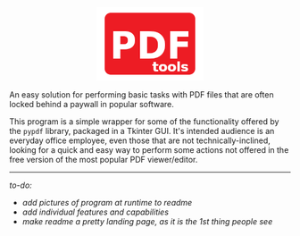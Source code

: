 <p align="center">
  <img width="192" height="131" src=logo.png>
</p>


An easy solution for performing basic tasks with PDF files that are often locked behind 
a paywall in popular software.

This program is a simple wrapper for some of the functionality offered by the `pypdf`
library, packaged in a Tkinter GUI. It's intended audience is an everyday office
employee, even those that are not technically-inclined, looking for a quick and easy 
way to perform some actions not offered in the free version of the most popular PDF 
viewer/editor.

-----

*to-do:*
- *add pictures of program at runtime to readme*
- *add individual features and capabilities*
- *make readme a pretty landing page, as it is the 1st thing people see*